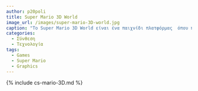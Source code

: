 ```yaml
---
author: p20poli
title: Super Mario 3D World 
image_url: /images/super-mario-3D-world.jpg
caption: "Το Super Mario 3D World είναι ένα παιχνίδι πλατφόρμας  όπου περιέχει 2D και 3D γραφικά. Το παιχνίδι επιτρέπει στους παίκτες του να αλλάζουν μεταξύ αυτών των δύο. Στο 3D οι παίκτες μπορούν να εξερευνήσουν το 3D περιβάλλον χρησιμοποιώντας τις κινήσεις του Mario. Το 2D θυμίζει ένα παιχνίδι πλατφόρμας όπως την παλιά εποχή. Οι παίκτες που μπορούν να πλοηγηθούν στα επίπεδα αποφεύγοντας εμπόδια, συλλέγοντας υπερδυνάμεις και νικώντας εχθρούς. Ένα μοναδικό χαρακτηριστικό είναι ότι οι παίκτες μπορούν να ξεκινήσουν με 2D γραφικά μετά να βρουν έναν σωλήνα που τους πηγαίνει στα 3D γραφική και μετά πάλι πίσω."
categories:
  - Σύνθεση
  - Τεχνολογία
tags:
  - Games
  - Super Mario
  - Graphics
---
```

  
{% include cs-mario-3D.md %}
